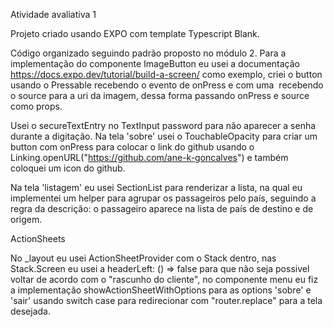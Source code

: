 Atividade avaliativa 1

Projeto criado usando EXPO com template Typescript Blank.

Código organizado seguindo padrão proposto no módulo 2.
Para a implementação do componente ImageButton eu usei a documentação https://docs.expo.dev/tutorial/build-a-screen/ como exemplo, criei o button usando o Pressable recebendo o evento de onPress e com uma <Image /> recebendo o source para a uri da imagem,
dessa forma passando onPress e source como props.

Usei o secureTextEntry no TextInput password para não aparecer a senha durante a digitação.
Na tela 'sobre' usei o TouchableOpacity para criar um button com onPress para colocar o link do github usando o Linking.openURL("https://github.com/ane-k-goncalves") e também coloquei um icon do github.

Na tela 'listagem' eu usei SectionList para renderizar a lista, na qual eu implementei um helper para agrupar os passageiros pelo país, seguindo a regra da descrição: o passageiro aparece na lista de país de destino e de origem.


ActionSheets

No _layout eu usei ActionSheetProvider com o Stack dentro, nas Stack.Screen eu usei a headerLeft: () => false para que não seja possivel voltar de acordo com o "rascunho do cliente", no componente menu eu fiz a implementação showActionSheetWithOptions 
para as options 'sobre' e 'sair' usando switch case para redirecionar com "router.replace" para a tela desejada.
